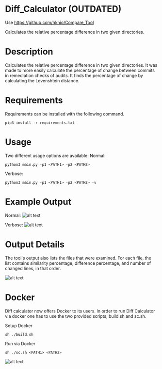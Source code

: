 # Diff_Calculator (OUTDATED)

Use https://github.com/hknio/Compare_Tool

Calculates the relative percentage difference in two given directories.

# Description
Calculates the relative percentage difference in two given directories. It was made to more easily calculate the percentage of change between commits in remediation checks of audits. It finds the percentage of change by calculating the Levenshtein distance.

# Requirements
Requirements can be installed with the following command.
```
pip3 install -r requirements.txt
```

# Usage 
Two different usage options are available:
Normal:
```
python3 main.py -p1 <PATH1> -p2 <PATH2>
```
Verbose:
```
python3 main.py -p1 <PATH1> -p2 <PATH2> -v
```
# Example Output
Normal:
![alt text](https://github.com/hknio/Diff_Calculator/blob/main/Screenshots/Screenshot%202022-11-24%20at%2022.13.53.png)

Verbose:
![alt text](https://github.com/hknio/Diff_Calculator/blob/main/Screenshots/Screenshot%202022-11-24%20at%2022.13.45.png)

# Output Details
The tool's output also lists the files that were examined. For each file, the list contains similarity percentage, difference percentage, and number of changed lines, in that order.

![alt text](https://github.com/hknio/Diff_Calculator/blob/main/Screenshots/Screenshot%202022-11-24%20at%2022.14.26.png)

# Docker 

Diff calculator now offers Docker to its users. In order to run Diff Calculator via docker one has to use the two provided scripts; build.sh and sc.sh. 

Setup Docker
```
sh ./build.sh
```
Run via Docker 
```
sh ./sc.sh <PATH1> <PATH2>
```
![alt text](https://github.com/hknio/Diff_Calculator/blob/main/Screenshots/Screenshot%202022-11-24%20at%2022.30.38.png)
